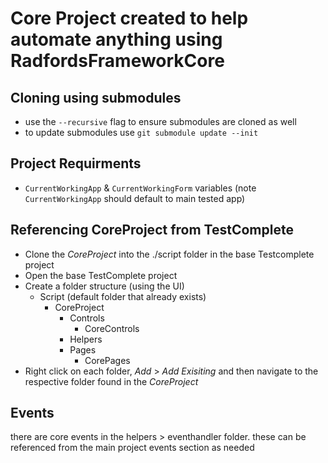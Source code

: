 # Core Project created to help automate anything using RadfordsFrameworkCore

## Cloning using submodules
- use the `--recursive` flag to ensure submodules are cloned as well
- to update submodules use `git submodule update --init`


## Project Requirments
- `CurrentWorkingApp` & `CurrentWorkingForm` variables (note `CurrentWorkingApp` should default to main tested app)

## Referencing CoreProject from TestComplete
- Clone the *CoreProject* into the ./script folder in the base Testcomplete project
- Open the base TestComplete project
- Create a folder structure (using the UI)
    - Script (default folder that already exists)
        - CoreProject
            - Controls
                - CoreControls
            - Helpers
            - Pages
                - CorePages
- Right click on each folder, *Add* > *Add Exisiting* and then navigate to the respective folder found in the *CoreProject*

## Events
there are core events in the helpers > eventhandler folder. these can be referenced from the main project events section as needed